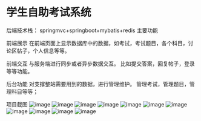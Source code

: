 # 学生自助考试系统
后端技术栈： springmvc+springboot+mybatis+redis
主要功能

前端展示 在前端页面上显示数据库中的数据，如考试，考试题目，各个科目，讨论区帖子，个人信息等等。

前端交互 与服务端进行同步或者异步数据交互。 比如提交答案，回复帖子，登录等等功能。

后台功能 对支撑整站需要用到的数据，进行管理维护。 管理考试，管理题目，管理科目等等；

项目截图
![image]()
![image]()
![image]()
![image]()
![image]()
![image]()
![image]()
![image]()
![image]()
![image]()
![image]()
